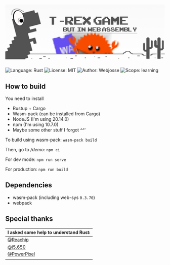 # ![The T-rex game, but in webassembly](docs/banner.jpg)
![Language: Rust](https://img.shields.io/badge/language-rust-orange?style=flat-square)
![License: MIT](https://img.shields.io/badge/license-MIT-blue?style=flat-square)
![Author: Webjosse](https://img.shields.io/badge/author-Webjosse-cyan?style=flat-square)
![Scope: learning](https://img.shields.io/badge/scope-learning-yellow?style=flat-square)

## How to build
You need to install 
* Rustup + Cargo
* Wasm-pack (can be installed from Cargo)
* NodeJS (I'm using 20.14.0)
* npm (I'm using 10.7.0)
* Maybe some other stuff I forgot ^^'

To build using wasm-pack: 
`wasm-pack build`

Then, go to */demo*: `npm ci`

For dev mode: `npm run serve`

For production: `npm run build`

## Dependencies
* wasm-pack (including web-sys `0.3.70`)
* webpack

## Special thanks
| I asked some help to understand Rust:        |
|----------------------------------------------|
| [@Reachip](https://github.com/Reachip)       |
| [@i5.650](https://github.com/i5-650)         |
| [@PowerPixel](https://github.com/PowerPixel) |
|                                              |